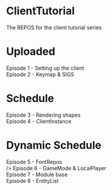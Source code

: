 # ClientTutorial
The REPOS for the client tutorial series

# Uploaded
Episode 1 - Setting up the client<br/>
Episode 2 - Keymap & SIGS<br/>

# Schedule
Episode 3 - Rendering shapes<br/>
Episode 4 - ClientInstance<br/>

# Dynamic Schedule
Episode 5 - FontRepos<br/>/>
Episode 6 - GameMode & LocalPlayer<br/>
Episode 7 - Module base<br/>
Episode 8 - EntityList<br/>
